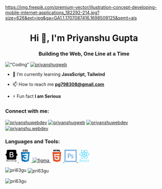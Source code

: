 https://img.freepik.com/premium-vector/illustration-concept-developing-mobile-internet-applications_182292-214.jpg?size=626&ext=jpg&ga=GA1.1.1707087416.1698509125&semt=ais
<h1 align="center">Hi 👋, I'm Priyanshu Gupta</h1>
<h3 align="center">Building the Web, One Line at a Time</h3>
<img align=“right” alt=“Coding” width=“400” src=“[https://iconscout.com/lottie-animation/coder-8037699](https://giphy.com/gifs/M9kgjEsLG6LMbYC9dl/fullscreen)”
<p align="left"> <a href="https://twitter.com/priyanshugweb" target="blank"><img src="https://img.shields.io/twitter/follow/priyanshugweb?logo=twitter&style=for-the-badge" alt="priyanshugweb" /></a> </p>

- 🌱 I’m currently learning **JavaScript, Tailwind**

- 📫 How to reach me **pg798308@gmail.com**

- ⚡ Fun fact **I am Serious**

<h3 align="left">Connect with me:</h3>
<p align="left">
<a href="https://codepen.io/priyanshuwebdev" target="blank"><img align="center" src="https://raw.githubusercontent.com/rahuldkjain/github-profile-readme-generator/master/src/images/icons/Social/codepen.svg" alt="priyanshuwebdev" height="30" width="40" /></a>
<a href="https://twitter.com/priyanshugweb" target="blank"><img align="center" src="https://raw.githubusercontent.com/rahuldkjain/github-profile-readme-generator/master/src/images/icons/Social/twitter.svg" alt="priyanshugweb" height="30" width="40" /></a>
<a href="https://linkedin.com/in/priyanshuwebdev" target="blank"><img align="center" src="https://raw.githubusercontent.com/rahuldkjain/github-profile-readme-generator/master/src/images/icons/Social/linked-in-alt.svg" alt="priyanshuwebdev" height="30" width="40" /></a>
<a href="https://instagram.com/priyanshu.webdev" target="blank"><img align="center" src="https://raw.githubusercontent.com/rahuldkjain/github-profile-readme-generator/master/src/images/icons/Social/instagram.svg" alt="priyanshu.webdev" height="30" width="40" /></a>
</p>

<h3 align="left">Languages and Tools:</h3>
<p align="left"> <a href="https://getbootstrap.com" target="_blank" rel="noreferrer"> <img src="https://raw.githubusercontent.com/devicons/devicon/master/icons/bootstrap/bootstrap-plain-wordmark.svg" alt="bootstrap" width="40" height="40"/> </a> <a href="https://www.w3schools.com/css/" target="_blank" rel="noreferrer"> <img src="https://raw.githubusercontent.com/devicons/devicon/master/icons/css3/css3-original-wordmark.svg" alt="css3" width="40" height="40"/> </a> <a href="https://www.figma.com/" target="_blank" rel="noreferrer"> <img src="https://www.vectorlogo.zone/logos/figma/figma-icon.svg" alt="figma" width="40" height="40"/> </a> <a href="https://www.w3.org/html/" target="_blank" rel="noreferrer"> <img src="https://raw.githubusercontent.com/devicons/devicon/master/icons/html5/html5-original-wordmark.svg" alt="html5" width="40" height="40"/> </a> <a href="https://www.photoshop.com/en" target="_blank" rel="noreferrer"> <img src="https://raw.githubusercontent.com/devicons/devicon/master/icons/photoshop/photoshop-line.svg" alt="photoshop" width="40" height="40"/> </a> <a href="https://reactjs.org/" target="_blank" rel="noreferrer"> <img src="https://raw.githubusercontent.com/devicons/devicon/master/icons/react/react-original-wordmark.svg" alt="react" width="40" height="40"/> </a> </p>

<p><img align="left" src="https://github-readme-stats.vercel.app/api/top-langs?username=pri63gu&show_icons=true&locale=en&layout=compact" alt="pri63gu" /></p>

<p>&nbsp;<img align="center" src="https://github-readme-stats.vercel.app/api?username=pri63gu&show_icons=true&locale=en" alt="pri63gu" /></p>

<p><img align="center" src="https://github-readme-streak-stats.herokuapp.com/?user=pri63gu&" alt="pri63gu" /></p>
